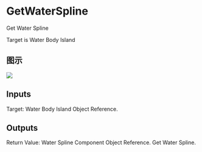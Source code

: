 # GetWaterSpline

Get Water Spline

Target is Water Body Island

## 图示

![]($-20221218-21322515.png)

## Inputs

Target: Water Body Island Object Reference.  

## Outputs

Return Value: Water Spline Component Object Reference. Get Water Spline.

